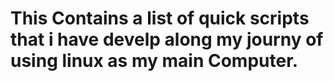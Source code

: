 # This Contains a list of quick scripts that i have develp along my journy of using linux as my main Computer. 
